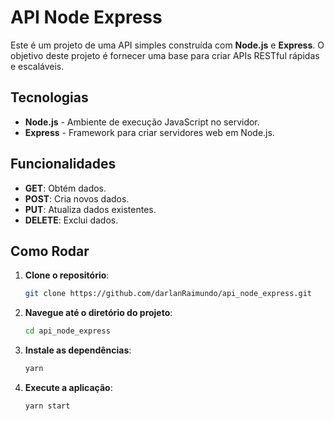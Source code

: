 # API Node Express

Este é um projeto de uma API simples construída com **Node.js** e **Express**. O objetivo deste projeto é fornecer uma base para criar APIs RESTful rápidas e escaláveis.

## Tecnologias

- **Node.js** - Ambiente de execução JavaScript no servidor.
- **Express** - Framework para criar servidores web em Node.js.

## Funcionalidades

- **GET**: Obtém dados.
- **POST**: Cria novos dados.
- **PUT**: Atualiza dados existentes.
- **DELETE**: Exclui dados.

## Como Rodar

1. **Clone o repositório**:

   ```bash
   git clone https://github.com/darlanRaimundo/api_node_express.git

2. **Navegue até o diretório do projeto**:
   
   ```bash
   cd api_node_express

3. **Instale as dependências**:

   ```bash
   yarn

4. **Execute a aplicação**:
   
   ```bash
   yarn start
